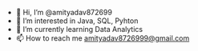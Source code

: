 - 👋 Hi, I’m @amityadav872699
- 👀 I’m interested in Java, SQL, Pyhton
- 🌱 I’m currently learning Data Analytics
- 📫 How to reach me amityadav8726999@gmail.com

<!---
amityadav872699/amityadav872699 is a ✨ special ✨ repository because its `README.md` (this file) appears on your GitHub profile.
You can click the Preview link to take a look at your changes.
--->
